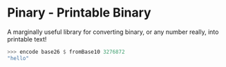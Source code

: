 # Pinary - Printable Binary

A marginally useful library for converting binary, or any number really, into 
printable text!

```haskell
>>> encode base26 $ fromBase10 3276872
"hello"
```
